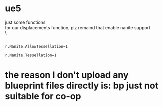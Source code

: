# ue5
just some functions\
for our displacements function, plz remaind that enable nanite support\
\
```

r.Nanite.AllowTessellation=1

r.Nanite.Tessellation=1
```
# the reason I don't upload any blueprint files directly is: bp just not suitable for co-op
